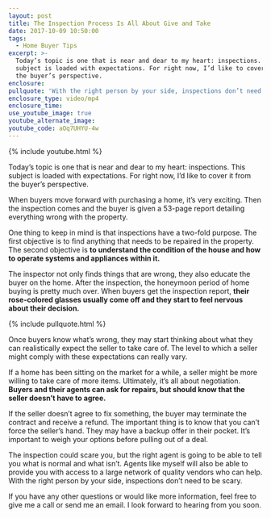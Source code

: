 ```yaml
---
layout: post
title: The Inspection Process Is All About Give and Take
date: 2017-10-09 10:50:00
tags:
  - Home Buyer Tips
excerpt: >-
  Today’s topic is one that is near and dear to my heart: inspections. This
  subject is loaded with expectations. For right now, I’d like to cover it from
  the buyer’s perspective.
enclosure:
pullquote: 'With the right person by your side, inspections don’t need to be scary.'
enclosure_type: video/mp4
enclosure_time:
use_youtube_image: true
youtube_alternate_image:
youtube_code: aOq7UHYU-4w
---
```



{% include youtube.html %}

Today’s topic is one that is near and dear to my heart: inspections. This subject is loaded with expectations. For right now, I’d like to cover it from the buyer’s perspective.

When buyers move forward with purchasing a home, it’s very exciting. Then the inspection comes and the buyer is given a 53-page report detailing everything wrong with the property.

One thing to keep in mind is that inspections have a two-fold purpose. The first objective is to find anything that needs to be repaired in the property. The second objective is **to understand the condition of the house and how to operate systems and appliances within it.**

The inspector not only finds things that are wrong, they also educate the buyer on the home. After the inspection, the honeymoon period of home buying is pretty much over. When buyers get the inspection report, **their rose-colored glasses usually come off and they start to feel nervous about their decision.**

{% include pullquote.html %}

Once buyers know what’s wrong, they may start thinking about what they can realistically expect the seller to take care of. The level to which a seller might comply with these expectations can really vary.

If a home has been sitting on the market for a while, a seller might be more willing to take care of more items. Ultimately, it’s all about negotiation. **Buyers and their agents can ask for repairs, but should know that the seller doesn’t have to agree.**

If the seller doesn’t agree to fix something, the buyer may terminate the contract and receive a refund. The important thing is to know that you can’t force the seller’s hand. They may have a backup offer in their pocket. It’s important to weigh your options before pulling out of a deal.

The inspection could scare you, but the right agent is going to be able to tell you what is normal and what isn’t. Agents like myself will also be able to provide you with access to a large network of quality vendors who can help. With the right person by your side, inspections don’t need to be scary.

If you have any other questions or would like more information, feel free to give me a call or send me an email. I look forward to hearing from you soon.